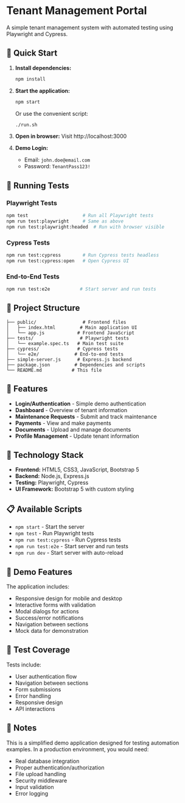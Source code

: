# Tenant Management Portal

A simple tenant management system with automated testing using Playwright and Cypress.

## 🚀 Quick Start

1. **Install dependencies:**
   ```bash
   npm install
   ```

2. **Start the application:**
   ```bash
   npm start
   ```
   
   Or use the convenient script:
   ```bash
   ./run.sh
   ```

3. **Open in browser:**
   Visit http://localhost:3000

4. **Demo Login:**
   - Email: `john.doe@email.com`
   - Password: `TenantPass123!`

## 🧪 Running Tests

### Playwright Tests
```bash
npm test                    # Run all Playwright tests
npm run test:playwright     # Same as above
npm run test:playwright:headed  # Run with browser visible
```

### Cypress Tests
```bash
npm run test:cypress        # Run Cypress tests headless
npm run test:cypress:open   # Open Cypress UI
```

### End-to-End Tests
```bash
npm run test:e2e           # Start server and run tests
```

## 📁 Project Structure

```
├── public/                 # Frontend files
│   ├── index.html         # Main application UI
│   └── app.js            # Frontend JavaScript
├── tests/                 # Playwright tests
│   └── example.spec.ts   # Main test suite
├── cypress/              # Cypress tests
│   └── e2e/             # End-to-end tests
├── simple-server.js      # Express.js backend
├── package.json         # Dependencies and scripts
└── README.md           # This file
```

## 🎯 Features

- **Login/Authentication** - Simple demo authentication
- **Dashboard** - Overview of tenant information
- **Maintenance Requests** - Submit and track maintenance
- **Payments** - View and make payments
- **Documents** - Upload and manage documents
- **Profile Management** - Update tenant information

## 🔧 Technology Stack

- **Frontend:** HTML5, CSS3, JavaScript, Bootstrap 5
- **Backend:** Node.js, Express.js
- **Testing:** Playwright, Cypress
- **UI Framework:** Bootstrap 5 with custom styling

## 📋 Available Scripts

- `npm start` - Start the server
- `npm test` - Run Playwright tests
- `npm run test:cypress` - Run Cypress tests
- `npm run test:e2e` - Start server and run tests
- `npm run dev` - Start server with auto-reload

## 🌟 Demo Features

The application includes:
- Responsive design for mobile and desktop
- Interactive forms with validation
- Modal dialogs for actions
- Success/error notifications
- Navigation between sections
- Mock data for demonstration

## 🧪 Test Coverage

Tests include:
- User authentication flow
- Navigation between sections
- Form submissions
- Error handling
- Responsive design
- API interactions

## 📝 Notes

This is a simplified demo application designed for testing automation examples. In a production environment, you would need:
- Real database integration
- Proper authentication/authorization
- File upload handling
- Security middleware
- Input validation
- Error logging
